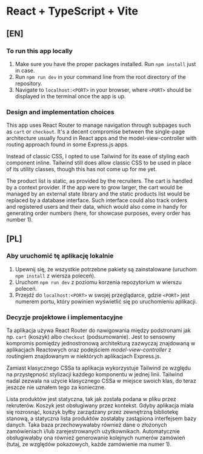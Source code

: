 # React + TypeScript + Vite

## [EN]

### To run this app locally

1. Make sure you have the proper packages installed. Run `npm install` just in case.
2. Run `npm run dev` in your command line from the root directory of the repository.
3. Navigate to `localhost:<PORT>` in your browser, where `<PORT>` should be displayed in the terminal once the app is up. 

### Design and implementation choices
This app uses React Router to manage navigation through subpages such as `cart` or `checkout`. It's a decent compromise between the single-page architecture usually found in React apps and the model-view-controller with routing approach found in some Express.js apps.

Instead of classic CSS, I opted to use Tailwind for its ease of styling each component inline. Tailwind still does allow classic CSS to be used in place of its utility classes, though this has not come up for me yet.

The product list is static, as provided by the recruiters. The cart is handled by a context provider. If the app were to grow larger, the cart would be managed by an external state library and the static products list would be replaced by a database interface. Such interface could also track orders and registered users and their data, which would also come in handy for generating order numbers (here, for showcase purposes, every order has number 1).

## [PL]

### Aby uruchomić tę aplikację lokalnie

1. Upewnij się, że wszystkie potrzebne pakiety są zainstalowane (uruchom `npm install` z wiersza poleceń).
2. Uruchom `npm run dev` z poziomu korzenia repozytorium w wierszu poleceń.
3. Przejdź do `localhost:<PORT>` w swojej przeglądarce, gdzie `<PORT>` jest numerem portu, który powinien wyświetlić się po uruchomieniu aplikacji.

### Decyzje projektowe i implementacyjne
Ta aplikacja używa React Router do nawigowania między podstronami jak np. `cart` (koszyk) albo `checkout` (podsumowanie). Jest to sensowny kompromis pomiędzy jednostronową architekturą zazwyczaj znajdowaną w aplikacjach Reactowych oraz podejściem *model-view-controller* z routingiem znajdowanym w niektórych aplikacjach Express.js.

Zamiast klasycznego CSSa ta aplikacja wykorzystuje Tailwind ze względu na przystępność stylizacji każdego komponentu w jednej linii. Tailwind nadal zezwala na użycie klasycznego CSSa w miejsce swoich klas, do teraz jeszcze nie uznałem tego za konieczne.

Lista produktów jest statyczna, tak jak została podana w pliku przez rekruterów. Koszyk jest obsługiwany przez kontekst. Gdyby aplikacja miała się rozrosnąć, koszyk byłby zarządzany przez zewnętrzną bibliotekę stanową, a statyczna lista produktów zostałaby zastąpiona interfejsem bazy danych. Taka baza przechowywałaby również dane o złożonych zamówieniach i/lub zarejestrowanych użytkownikach. Automatycznie obsługiwałaby ona również generowanie kolejnych numerów zamówień (tutaj, ze względów pokazowych, każde zamówienie ma numer 1).